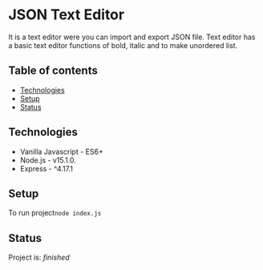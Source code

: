 # JSON Text Editor
It is a text editor were you can import and export JSON file. Text editor has a basic text editor functions of bold, italic and to make unordered list. 

## Table of contents
* [Technologies](#technologies)
* [Setup](#setup)
* [Status](#status)


## Technologies
* Vanilla Javascript - ES6+
* Node.js - v15.1.0.
* Express - ^4.17.1

## Setup
To run project`node index.js`

## Status
Project is: _finished_
